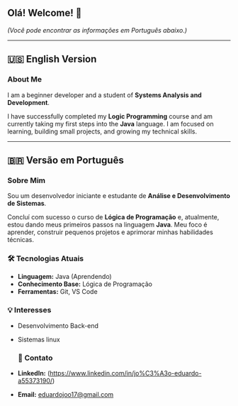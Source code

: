## Olá! Welcome! 👋

*(Você pode encontrar as informações em Português abaixo.)*

---

## 🇺🇸 English Version

### About Me

I am a beginner developer and a student of **Systems Analysis and Development**.

I have successfully completed my **Logic Programming** course and am currently taking my first steps into the **Java** language. I am focused on learning, building small projects, and growing my technical skills.

---

## 🇧🇷 Versão em Português

### Sobre Mim

Sou um desenvolvedor iniciante e estudante de **Análise e Desenvolvimento de Sistemas**.

Concluí com sucesso o curso de **Lógica de Programação** e, atualmente, estou dando meus primeiros passos na linguagem **Java**. Meu foco é aprender, construir pequenos projetos e aprimorar minhas habilidades técnicas.


### 🛠️ Tecnologias Atuais

* **Linguagem:** Java (Aprendendo)
* **Conhecimento Base:** Lógica de Programação
* **Ferramentas:** Git, VS Code

### 💡 Interesses

* Desenvolvimento Back-end
* Sistemas linux

  ### 🔗 Contato

* **LinkedIn:** (https://www.linkedin.com/in/jo%C3%A3o-eduardo-a55373190/)
* **Email:** eduardojoo17@gmail.com
